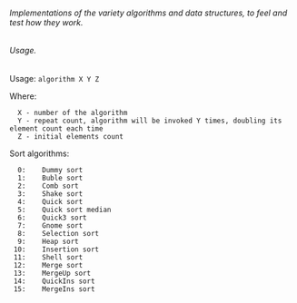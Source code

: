###### Implementations of the variety algorithms and data structures, to feel and test how they work.

###### Usage.
Usage: `algorithm X Y Z`  

Where:  
```
  X - number of the algorithm  
  Y - repeat count, algorithm will be invoked Y times, doubling its element count each time  
  Z - initial elements count  
```
Sort algorithms:  
```
  0:	Dummy sort  
  1:	Buble sort  
  2:	Comb sort  
  3:	Shake sort  
  4:	Quick sort  
  5:	Quick sort median  
  6:	Quick3 sort  
  7:	Gnome sort  
  8:	Selection sort  
  9:	Heap sort  
 10:	Insertion sort  
 11:	Shell sort  
 12:	Merge sort  
 13:	MergeUp sort  
 14:	QuickIns sort  
 15:	MergeIns sort  
```
